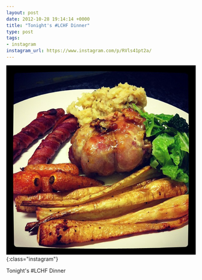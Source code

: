 ```yaml
---
layout: post
date: 2012-10-28 19:14:14 +0000
title: "Tonight's #LCHF Dinner"
type: post
tags:
- instagram
instagram_url: https://www.instagram.com/p/RVls41pt2a/
---
```


![Instagram - RVls41pt2a](/assets/RVls41pt2a.jpg){:class="instagram"}

Tonight's #LCHF Dinner
